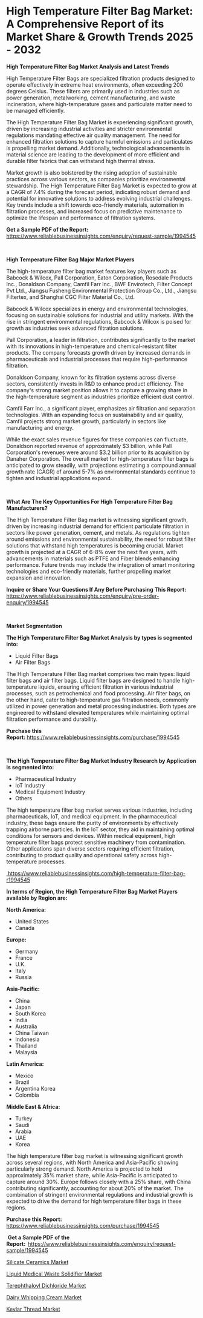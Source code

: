 <p><h1>High Temperature Filter Bag Market: A Comprehensive Report of its Market Share & Growth Trends 2025 - 2032</h1></p><p><strong>High Temperature Filter Bag Market Analysis and Latest Trends</strong></p>
<p><p>High Temperature Filter Bags are specialized filtration products designed to operate effectively in extreme heat environments, often exceeding 200 degrees Celsius. These filters are primarily used in industries such as power generation, metalworking, cement manufacturing, and waste incineration, where high-temperature gases and particulate matter need to be managed efficiently. </p><p>The High Temperature Filter Bag Market is experiencing significant growth, driven by increasing industrial activities and stricter environmental regulations mandating effective air quality management. The need for enhanced filtration solutions to capture harmful emissions and particulates is propelling market demand. Additionally, technological advancements in material science are leading to the development of more efficient and durable filter fabrics that can withstand high thermal stress.</p><p>Market growth is also bolstered by the rising adoption of sustainable practices across various sectors, as companies prioritize environmental stewardship. The High Temperature Filter Bag Market is expected to grow at a CAGR of 7.4% during the forecast period, indicating robust demand and potential for innovative solutions to address evolving industrial challenges. Key trends include a shift towards eco-friendly materials, automation in filtration processes, and increased focus on predictive maintenance to optimize the lifespan and performance of filtration systems.</p></p>
<p><strong>Get a Sample PDF of the Report:&nbsp;</strong> <a href="https://www.reliablebusinessinsights.com/enquiry/request-sample/1994545?utm_campaign=84&utm_medium=2&utm_source=Github&utm_content=ia&utm_term=01042025&utm_id=high-temperature-filter-bag">https://www.reliablebusinessinsights.com/enquiry/request-sample/1994545</a></p>
<p>&nbsp;</p>
<p><strong>High Temperature Filter Bag Major Market Players</strong></p>
<p><p>The high-temperature filter bag market features key players such as Babcock & Wilcox, Pall Corporation, Eaton Corporation, Rosedale Products Inc., Donaldson Company, Camfil Farr Inc., BWF Envirotech, Filter Concept Pvt Ltd., Jiangsu Fusheng Environmental Protection Group Co., Ltd., Jiangsu Filtertex, and Shanghai CGC Filter Material Co., Ltd. </p><p>Babcock & Wilcox specializes in energy and environmental technologies, focusing on sustainable solutions for industrial and utility markets. With the rise in stringent environmental regulations, Babcock & Wilcox is poised for growth as industries seek advanced filtration solutions. </p><p>Pall Corporation, a leader in filtration, contributes significantly to the market with its innovations in high-temperature and chemical-resistant filter products. The company forecasts growth driven by increased demands in pharmaceuticals and industrial processes that require high-performance filtration. </p><p>Donaldson Company, known for its filtration systems across diverse sectors, consistently invests in R&D to enhance product efficiency. The company's strong market position allows it to capture a growing share in the high-temperature segment as industries prioritize efficient dust control.</p><p>Camfil Farr Inc., a significant player, emphasizes air filtration and separation technologies. With an expanding focus on sustainability and air quality, Camfil projects strong market growth, particularly in sectors like manufacturing and energy.</p><p>While the exact sales revenue figures for these companies can fluctuate, Donaldson reported revenue of approximately $3 billion, while Pall Corporation's revenues were around $3.2 billion prior to its acquisition by Danaher Corporation. The overall market for high-temperature filter bags is anticipated to grow steadily, with projections estimating a compound annual growth rate (CAGR) of around 5-7% as environmental standards continue to tighten and industrial applications expand.</p></p>
<p>&nbsp;</p>
<p><strong>What Are The Key Opportunities For High Temperature Filter Bag Manufacturers?</strong></p>
<p><p>The High Temperature Filter Bag market is witnessing significant growth, driven by increasing industrial demand for efficient particulate filtration in sectors like power generation, cement, and metals. As regulations tighten around emissions and environmental sustainability, the need for robust filter solutions that withstand high temperatures is becoming crucial. Market growth is projected at a CAGR of 6-8% over the next five years, with advancements in materials such as PTFE and Fiber blends enhancing performance. Future trends may include the integration of smart monitoring technologies and eco-friendly materials, further propelling market expansion and innovation.</p></p>
<p><strong>Inquire or Share Your Questions If Any Before Purchasing This Report:</strong> <a href="https://www.reliablebusinessinsights.com/enquiry/pre-order-enquiry/1994545?utm_campaign=84&utm_medium=2&utm_source=Github&utm_content=ia&utm_term=01042025&utm_id=high-temperature-filter-bag">https://www.reliablebusinessinsights.com/enquiry/pre-order-enquiry/1994545</a></p>
<p>&nbsp;</p>
<p><strong>Market Segmentation</strong></p>
<p><strong>The High Temperature Filter Bag Market Analysis by types is segmented into:</strong></p>
<p><ul><li>Liquid Filter Bags</li><li>Air Filter Bags</li></ul></p>
<p><p>The High Temperature Filter Bag market comprises two main types: liquid filter bags and air filter bags. Liquid filter bags are designed to handle high-temperature liquids, ensuring efficient filtration in various industrial processes, such as petrochemical and food processing. Air filter bags, on the other hand, cater to high-temperature gas filtration needs, commonly utilized in power generation and metal processing industries. Both types are engineered to withstand elevated temperatures while maintaining optimal filtration performance and durability.</p></p>
<p><strong>Purchase this Report:&nbsp;</strong><a href="https://www.reliablebusinessinsights.com/purchase/1994545?utm_campaign=84&utm_medium=2&utm_source=Github&utm_content=ia&utm_term=01042025&utm_id=high-temperature-filter-bag">https://www.reliablebusinessinsights.com/purchase/1994545</a></p>
<p>&nbsp;</p>
<p><strong>The High Temperature Filter Bag Market Industry Research by Application is segmented into:</strong></p>
<p><ul><li>Pharmaceutical Industry</li><li>IoT Industry</li><li>Medical Equipment Industry</li><li>Others</li></ul></p>
<p><p>The high temperature filter bag market serves various industries, including pharmaceuticals, IoT, and medical equipment. In the pharmaceutical industry, these bags ensure the purity of environments by effectively trapping airborne particles. In the IoT sector, they aid in maintaining optimal conditions for sensors and devices. Within medical equipment, high temperature filter bags protect sensitive machinery from contamination. Other applications span diverse sectors requiring efficient filtration, contributing to product quality and operational safety across high-temperature processes.</p></p>
<p><a href="https://www.reliablebusinessinsights.com/high-temperature-filter-bag-r1994545?utm_campaign=84&utm_medium=2&utm_source=Github&utm_content=ia&utm_term=01042025&utm_id=high-temperature-filter-bag">&nbsp;https://www.reliablebusinessinsights.com/high-temperature-filter-bag-r1994545</a></p>
<p><strong>In terms of Region, the High Temperature Filter Bag Market Players available by Region are:</strong></p>
<p>
    <p> <strong> North America: </strong>
        <ul>
            <li>United States</li>
            <li>Canada</li>
        </ul>
        </p> 
    <p> <strong> Europe: </strong>
        <ul>
            <li>Germany</li>
            <li>France</li>
            <li>U.K.</li>
            <li>Italy</li>
            <li>Russia</li>
        </ul>
        </p> 
    <p> <strong> Asia-Pacific: </strong>
        <ul>
            <li>China</li>
            <li>Japan</li>
            <li>South Korea</li>
            <li>India</li>
            <li>Australia</li>
            <li>China Taiwan</li>
            <li>Indonesia</li>
            <li>Thailand</li>
            <li>Malaysia</li>
        </ul>
        </p> 
    <p> <strong> Latin America: </strong>
        <ul>
            <li>Mexico</li>
            <li>Brazil</li>
            <li>Argentina Korea</li>
            <li>Colombia</li>
        </ul>
        </p> 
    <p> <strong> Middle East & Africa: </strong>
        <ul>
            <li>Turkey</li>
            <li>Saudi</li>
            <li>Arabia</li>
            <li>UAE</li>
            <li>Korea</li>
        </ul>
    </p>
    </p>
<p><p>The high temperature filter bag market is witnessing significant growth across several regions, with North America and Asia-Pacific showing particularly strong demand. North America is projected to hold approximately 35% market share, while Asia-Pacific is anticipated to capture around 30%. Europe follows closely with a 25% share, with China contributing significantly, accounting for about 20% of the market. The combination of stringent environmental regulations and industrial growth is expected to drive the demand for high temperature filter bags in these regions.</p></p>
<p><strong>Purchase this Report: </strong><a href="https://www.reliablebusinessinsights.com/purchase/1994545?utm_campaign=84&utm_medium=2&utm_source=Github&utm_content=ia&utm_term=01042025&utm_id=high-temperature-filter-bag">https://www.reliablebusinessinsights.com/purchase/1994545</a></p>
<p>&nbsp;<strong>Get a Sample PDF of the Report:&nbsp;&nbsp;</strong><a href="https://www.reliablebusinessinsights.com/enquiry/request-sample/1994545?utm_campaign=84&utm_medium=2&utm_source=Github&utm_content=ia&utm_term=01042025&utm_id=high-temperature-filter-bag">https://www.reliablebusinessinsights.com/enquiry/request-sample/1994545</a></p>
<p><strong></strong></p>
<p><p><a href="https://github.com/kecixayaab/Market-Research-Report-List-1/blob/main/silicate-ceramics-market.md?utm_campaign=84&utm_medium=2&utm_source=Github&utm_content=ia&utm_term=01042025&utm_id=high-temperature-filter-bag">Silicate Ceramics Market</a></p><p><a href="https://github.com/gilerzelko7a/Market-Research-Report-List-1/blob/main/liquid-medical-waste-solidifier-market.md?utm_campaign=84&utm_medium=2&utm_source=Github&utm_content=ia&utm_term=01042025&utm_id=high-temperature-filter-bag">Liquid Medical Waste Solidifier Market</a></p><p><a href="https://github.com/sentoljinqiu/Market-Research-Report-List-1/blob/main/terephthaloyl-dichloride-market.md?utm_campaign=84&utm_medium=2&utm_source=Github&utm_content=ia&utm_term=01042025&utm_id=high-temperature-filter-bag">Terephthaloyl Dichloride Market</a></p><p><a href="https://github.com/saribuissawi/Market-Research-Report-List-1/blob/main/dairy-whipping-cream-market.md?utm_campaign=84&utm_medium=2&utm_source=Github&utm_content=ia&utm_term=01042025&utm_id=high-temperature-filter-bag">Dairy Whipping Cream Market</a></p><p><a href="https://github.com/vandelmanize/Market-Research-Report-List-1/blob/main/kevlar-thread-market.md?utm_campaign=84&utm_medium=2&utm_source=Github&utm_content=ia&utm_term=01042025&utm_id=high-temperature-filter-bag">Kevlar Thread Market</a></p></p>